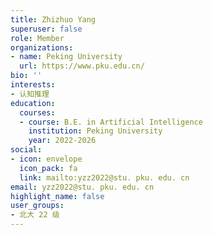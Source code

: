 ```yaml
---
title: Zhizhuo Yang
superuser: false
role: Member
organizations:
- name: Peking University
  url: https://www.pku.edu.cn/
bio: ''
interests:
- 认知推理
education:
  courses:
  - course: B.E. in Artificial Intelligence
    institution: Peking University
    year: 2022-2026
social:
- icon: envelope
  icon_pack: fa
  link: mailto:yzz2022@stu. pku. edu. cn
email: yzz2022@stu. pku. edu. cn
highlight_name: false
user_groups:
- 北大 22 级
---
```

